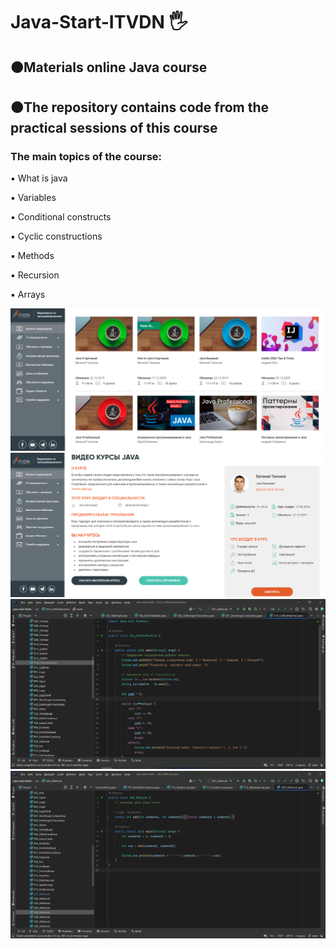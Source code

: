 <h1 align>Java-Start-ITVDN 🖐</h1>
<h2>🟠Materials online Java course</h2>
<h2>🟠The repository contains code from the practical sessions of this course</h2>
<h3>The main topics of the course:</h3>
<p>▪️ What is java </p>
<p>▪️ Variables</p>
<p>▪️ Conditional constructs</p>
<p>▪️ Cyclic constructions</p>
<p>▪️ Methods</p>
<p>▪️ Recursion</p>
<p>▪️ Arrays</p>
<img src="README images/1.png" alt="Logo">
<img src="README images/2.png" alt="Logo">
<img src="README images/3.png" alt="Logo">
<img src="README images/4.png" alt="Logo">
